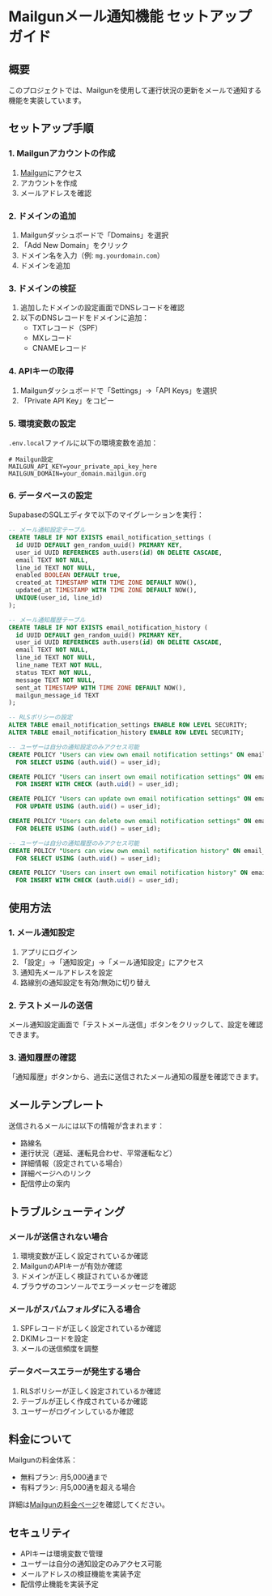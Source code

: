 # Mailgunメール通知機能 セットアップガイド

## 概要
このプロジェクトでは、Mailgunを使用して運行状況の更新をメールで通知する機能を実装しています。

## セットアップ手順

### 1. Mailgunアカウントの作成

1. [Mailgun](https://www.mailgun.com/)にアクセス
2. アカウントを作成
3. メールアドレスを確認

### 2. ドメインの追加

1. Mailgunダッシュボードで「Domains」を選択
2. 「Add New Domain」をクリック
3. ドメイン名を入力（例: `mg.yourdomain.com`）
4. ドメインを追加

### 3. ドメインの検証

1. 追加したドメインの設定画面でDNSレコードを確認
2. 以下のDNSレコードをドメインに追加：
   - TXTレコード（SPF）
   - MXレコード
   - CNAMEレコード

### 4. APIキーの取得

1. Mailgunダッシュボードで「Settings」→「API Keys」を選択
2. 「Private API Key」をコピー

### 5. 環境変数の設定

`.env.local`ファイルに以下の環境変数を追加：

```env
# Mailgun設定
MAILGUN_API_KEY=your_private_api_key_here
MAILGUN_DOMAIN=your_domain.mailgun.org
```

### 6. データベースの設定

SupabaseのSQLエディタで以下のマイグレーションを実行：

```sql
-- メール通知設定テーブル
CREATE TABLE IF NOT EXISTS email_notification_settings (
  id UUID DEFAULT gen_random_uuid() PRIMARY KEY,
  user_id UUID REFERENCES auth.users(id) ON DELETE CASCADE,
  email TEXT NOT NULL,
  line_id TEXT NOT NULL,
  enabled BOOLEAN DEFAULT true,
  created_at TIMESTAMP WITH TIME ZONE DEFAULT NOW(),
  updated_at TIMESTAMP WITH TIME ZONE DEFAULT NOW(),
  UNIQUE(user_id, line_id)
);

-- メール通知履歴テーブル
CREATE TABLE IF NOT EXISTS email_notification_history (
  id UUID DEFAULT gen_random_uuid() PRIMARY KEY,
  user_id UUID REFERENCES auth.users(id) ON DELETE CASCADE,
  email TEXT NOT NULL,
  line_id TEXT NOT NULL,
  line_name TEXT NOT NULL,
  status TEXT NOT NULL,
  message TEXT NOT NULL,
  sent_at TIMESTAMP WITH TIME ZONE DEFAULT NOW(),
  mailgun_message_id TEXT
);

-- RLSポリシーの設定
ALTER TABLE email_notification_settings ENABLE ROW LEVEL SECURITY;
ALTER TABLE email_notification_history ENABLE ROW LEVEL SECURITY;

-- ユーザーは自分の通知設定のみアクセス可能
CREATE POLICY "Users can view own email notification settings" ON email_notification_settings
  FOR SELECT USING (auth.uid() = user_id);

CREATE POLICY "Users can insert own email notification settings" ON email_notification_settings
  FOR INSERT WITH CHECK (auth.uid() = user_id);

CREATE POLICY "Users can update own email notification settings" ON email_notification_settings
  FOR UPDATE USING (auth.uid() = user_id);

CREATE POLICY "Users can delete own email notification settings" ON email_notification_settings
  FOR DELETE USING (auth.uid() = user_id);

-- ユーザーは自分の通知履歴のみアクセス可能
CREATE POLICY "Users can view own email notification history" ON email_notification_history
  FOR SELECT USING (auth.uid() = user_id);

CREATE POLICY "Users can insert own email notification history" ON email_notification_history
  FOR INSERT WITH CHECK (auth.uid() = user_id);
```

## 使用方法

### 1. メール通知設定

1. アプリにログイン
2. 「設定」→「通知設定」→「メール通知設定」にアクセス
3. 通知先メールアドレスを設定
4. 路線別の通知設定を有効/無効に切り替え

### 2. テストメールの送信

メール通知設定画面で「テストメール送信」ボタンをクリックして、設定を確認できます。

### 3. 通知履歴の確認

「通知履歴」ボタンから、過去に送信されたメール通知の履歴を確認できます。

## メールテンプレート

送信されるメールには以下の情報が含まれます：

- 路線名
- 運行状況（遅延、運転見合わせ、平常運転など）
- 詳細情報（設定されている場合）
- 詳細ページへのリンク
- 配信停止の案内

## トラブルシューティング

### メールが送信されない場合

1. 環境変数が正しく設定されているか確認
2. MailgunのAPIキーが有効か確認
3. ドメインが正しく検証されているか確認
4. ブラウザのコンソールでエラーメッセージを確認

### メールがスパムフォルダに入る場合

1. SPFレコードが正しく設定されているか確認
2. DKIMレコードを設定
3. メールの送信頻度を調整

### データベースエラーが発生する場合

1. RLSポリシーが正しく設定されているか確認
2. テーブルが正しく作成されているか確認
3. ユーザーがログインしているか確認

## 料金について

Mailgunの料金体系：
- 無料プラン: 月5,000通まで
- 有料プラン: 月5,000通を超える場合

詳細は[Mailgunの料金ページ](https://www.mailgun.com/pricing)を確認してください。

## セキュリティ

- APIキーは環境変数で管理
- ユーザーは自分の通知設定のみアクセス可能
- メールアドレスの検証機能を実装予定
- 配信停止機能を実装予定 